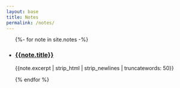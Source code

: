 ```yaml
---
layout: base
title: Notes
permalink: /notes/
---
```


<ul class="post-list">
{%- for note in site.notes -%}
<li>
<h3><a href=“{{note.url}}”>{{note.title}}</a></h3>
<p>{{note.excerpt | strip_html | strip_newlines | truncatewords: 50}}</p>
</li>
{% endfor %}
</ul>